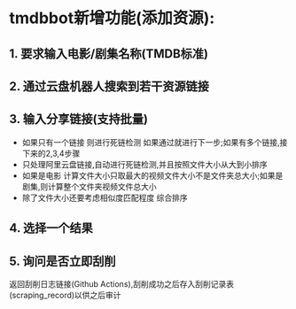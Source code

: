 # tmdbbot新增功能(添加资源):
    
## 1. 要求输入电影/剧集名称(TMDB标准)
## 2. 通过云盘机器人搜索到若干资源链接
## 3. 输入分享链接(支持批量)
- 如果只有一个链接 则进行死链检测 如果通过就进行下一步;如果有多个链接,接下来的2,3,4步骤
- 只处理阿里云盘链接,自动进行死链检测,并且按照文件大小从大到小排序
- 如果是电影 计算文件大小只取最大的视频文件大小不是文件夹总大小;如果是剧集,则计算整个文件夹视频文件总大小 
- 除了文件大小还要考虑相似度匹配程度 综合排序
##  4. 选择一个结果
## 5. 询问是否立即刮削
返回刮削日志链接(Github Actions),刮削成功之后存入刮削记录表(scraping_record)以供之后审计
